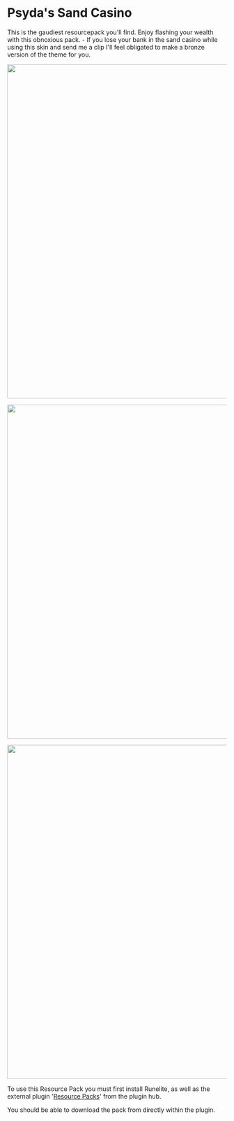 # Psyda's Sand Casino

This is the gaudiest resourcepack you'll find. Enjoy flashing your wealth with this obnoxious pack. - If you lose your bank in the sand casino while using this skin and send me a clip I'll feel obligated to make a bronze version of the theme for you.

<img src="https://user-images.githubusercontent.com/17040097/86070480-d8734280-ba4a-11ea-9a2f-6254dbf56fa0.png" width="765"><br/>

<img src="https://user-images.githubusercontent.com/17040097/86065256-24b78600-ba3d-11ea-9dec-5c4185b362c8.png" width="765"><br/>

<img src="https://user-images.githubusercontent.com/17040097/86065203-03569a00-ba3d-11ea-870e-9d198f2b20ab.png" width="765"><br/>

To use this Resource Pack you must first install Runelite, as well as the external plugin '[Resource Packs](https://github.com/melkypie/resource-packs)' from the plugin hub.

You should be able to download the pack from directly within the plugin.
